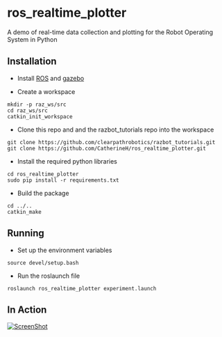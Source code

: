 # ros_realtime_plotter
A demo of real-time data collection and plotting for the Robot Operating System in Python

## Installation

+ Install [ROS](http://wiki.ros.org/ROS/Installation) and [gazebo](http://gazebosim.org/tutorials)

+ Create a workspace

```
mkdir -p raz_ws/src
cd raz_ws/src
catkin_init_workspace
```

+ Clone this repo and and the razbot_tutorials repo into the workspace

```
git clone https://github.com/clearpathrobotics/razbot_tutorials.git
git clone https://github.com/CatherineH/ros_realtime_plotter.git
```

+ Install the required python libraries

```
cd ros_realtime_plotter
sudo pip install -r requirements.txt
```

+ Build the package

```
cd ../..
catkin_make
```

## Running

+ Set up the environment variables
```
source devel/setup.bash
```
+ Run the roslaunch file
```
roslaunch ros_realtime_plotter experiment.launch
```

## In Action

[![ScreenShot](http://img.youtube.com/vi/RlGKNKbqqQQ/0.jpg)](https://www.youtube.com/watch?v=RlGKNKbqqQQ)

